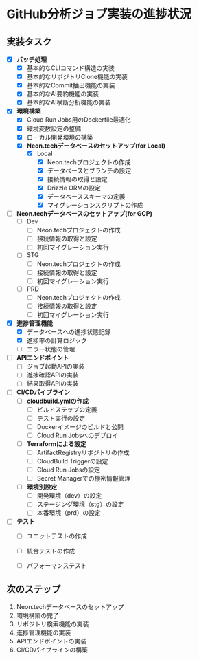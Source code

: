 # GitHub分析ジョブ実装の進捗状況

## 実装タスク

- [x] **バッチ処理**
  - [x] 基本的なCLIコマンド構造の実装
  - [x] 基本的なリポジトリClone機能の実装
  - [x] 基本的なCommit抽出機能の実装
  - [x] 基本的なAI要約機能の実装
  - [x] 基本的なAI横断分析機能の実装

- [x] **環境構築**
  - [x] Cloud Run Jobs用のDockerfile最適化
  - [x] 環境変数設定の整備
  - [x] ローカル開発環境の構築
  - [x] **Neon.techデータベースのセットアップ(for Local)**
    - [x] Local
      - [x] Neon.techプロジェクトの作成
      - [x] データベースとブランチの設定
      - [x] 接続情報の取得と設定
      - [x] Drizzle ORMの設定
      - [x] データベーススキーマの定義
      - [x] マイグレーションスクリプトの作成

- [ ] **Neon.techデータベースのセットアップ(for GCP)**
  - [ ] Dev
    - [ ] Neon.techプロジェクトの作成
    - [ ] 接続情報の取得と設定
    - [ ] 初回マイグレーション実行
  - [ ] STG
    - [ ] Neon.techプロジェクトの作成
    - [ ] 接続情報の取得と設定
    - [ ] 初回マイグレーション実行
  - [ ] PRD
    - [ ] Neon.techプロジェクトの作成
    - [ ] 接続情報の取得と設定
    - [ ] 初回マイグレーション実行

- [x] **進捗管理機能**
  - [x] データベースへの進捗状態記録
  - [x] 進捗率の計算ロジック
  - [ ] エラー状態の管理

- [ ] **APIエンドポイント**
  - [ ] ジョブ起動APIの実装
  - [ ] 進捗確認APIの実装
  - [ ] 結果取得APIの実装

- [ ] **CI/CDパイプライン**
  - [ ] **cloudbuild.ymlの作成**
    - [ ] ビルドステップの定義
    - [ ] テスト実行の設定
    - [ ] Dockerイメージのビルドと公開
    - [ ] Cloud Run Jobsへのデプロイ
  - [ ] **Terraformによる設定**
    - [ ] ArtifactRegistryリポジトリの作成
    - [ ] CloudBuild Triggerの設定
    - [ ] Cloud Run Jobsの設定
    - [ ] Secret Managerでの機密情報管理
  - [ ] **環境別設定**
    - [ ] 開発環境（dev）の設定
    - [ ] ステージング環境（stg）の設定
    - [ ] 本番環境（prd）の設定

- [ ] **テスト**
  - [ ] ユニットテストの作成
  - [ ] 統合テストの作成
  - [ ] パフォーマンステスト


## 次のステップ

1. Neon.techデータベースのセットアップ
2. 環境構築の完了
3. リポジトリ検索機能の実装
4. 進捗管理機能の実装
5. APIエンドポイントの実装
6. CI/CDパイプラインの構築